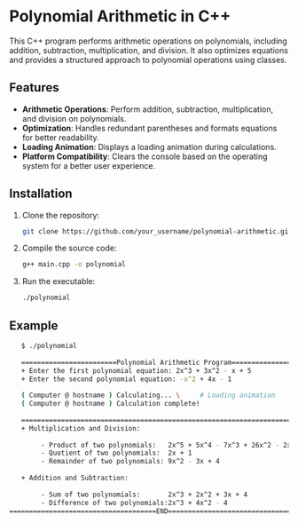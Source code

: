 # Polynomial Arithmetic in C++

This C++ program performs arithmetic operations on polynomials, including addition, subtraction, multiplication, and division. It also optimizes equations and provides a structured approach to polynomial operations using classes.

## Features

- **Arithmetic Operations**: Perform addition, subtraction, multiplication, and division on polynomials.
- **Optimization**: Handles redundant parentheses and formats equations for better readability.
- **Loading Animation**: Displays a loading animation during calculations.
- **Platform Compatibility**: Clears the console based on the operating system for a better user experience.

## Installation

1. Clone the repository:
   ```bash
   git clone https://github.com/your_username/polynomial-arithmetic.git
   
2. Compile the source code:
   ```bash
   g++ main.cpp -o polynomial

3. Run the executable:
   ```bash
   ./polynomial
   
## Example 

```bash
   $ ./polynomial
   
   ========================Polynomial Arithmetic Program========================
   + Enter the first polynomial equation: 2x^3 + 3x^2 - x + 5
   + Enter the second polynomial equation: -x^2 + 4x - 1
   
   ( Computer @ hostname ) Calculating... \     # Loading animation
   ( Computer @ hostname ) Calculation complete!         
   
   ================================================================================
   + Multiplication and Division:
   
        - Product of two polynomials:   2x^5 + 5x^4 - 7x^3 + 26x^2 - 2x + 5
        - Quotient of two polynomials:  2x + 1
        - Remainder of two polynomials: 9x^2 - 3x + 4
   
   + Addition and Subtraction:
   
        - Sum of two polynomials:       2x^3 + 2x^2 + 3x + 4
        - Difference of two polynomials:2x^3 + 4x^2 - 4
=====================================END========================================

